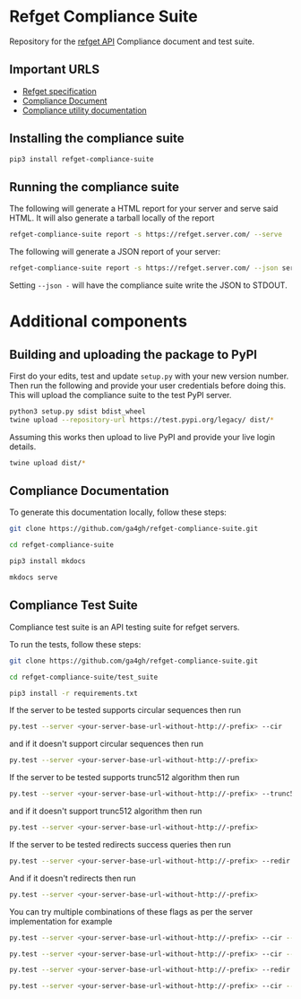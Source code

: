 # Refget Compliance Suite

Repository for the [refget API](http://samtools.github.io/hts-specs/refget.html) Compliance document and test suite.

## Important URLS

- [Refget specification](http://samtools.github.io/hts-specs/refget.html)
- [Compliance Document](http://compliancedoc.readthedocs.io/en/latest/)
- [Compliance utility documentation](http://compliancedoc.readthedocs.io/en/latest/utility/)

## Installing the compliance suite

```bash
pip3 install refget-compliance-suite
```

## Running the compliance suite

The following will generate a HTML report for your server and serve said HTML. It will also generate a tarball locally of the report

```bash
refget-compliance-suite report -s https://refget.server.com/ --serve
```

The following will generate a JSON report of your server:

```bash
refget-compliance-suite report -s https://refget.server.com/ --json server.json
```

Setting `--json -` will have the compliance suite write the JSON to STDOUT.

# Additional components

## Building and uploading the package to PyPI

First do your edits, test and update `setup.py` with your new version number. Then run the following and provide your user credentials before doing this. This will upload the compliance suite to the test PyPI server.

```bash
python3 setup.py sdist bdist_wheel
twine upload --repository-url https://test.pypi.org/legacy/ dist/*
```

Assuming this works then upload to live PyPI and provide your live login details.

```bash
twine upload dist/*
```

## Compliance Documentation

To generate this documentation locally, follow these steps:

```bash
git clone https://github.com/ga4gh/refget-compliance-suite.git

cd refget-compliance-suite

pip3 install mkdocs

mkdocs serve
```

## Compliance Test Suite

Compliance test suite is an API testing suite for refget servers.

To run the tests, follow these steps:

```bash
git clone https://github.com/ga4gh/refget-compliance-suite.git

cd refget-compliance-suite/test_suite

pip3 install -r requirements.txt
```

If the server to be tested supports circular sequences then run

```bash
py.test --server <your-server-base-url-without-http://-prefix> --cir
```

and if it doesn't support circular sequences then run

```bash
py.test --server <your-server-base-url-without-http://-prefix>
```

If the server to be tested supports trunc512 algorithm then run

```bash
py.test --server <your-server-base-url-without-http://-prefix> --trunc512
```

and if it doesn't support trunc512 algorithm then run

```bash
py.test --server <your-server-base-url-without-http://-prefix>
```

If the server to be tested redirects success queries then run

```bash
py.test --server <your-server-base-url-without-http://-prefix> --redir
```

And if it doesn't redirects then run

```bash
py.test --server <your-server-base-url-without-http://-prefix>
```

You can try multiple combinations of these flags as per the server implementation for example

```bash
py.test --server <your-server-base-url-without-http://-prefix> --cir --trunc512

py.test --server <your-server-base-url-without-http://-prefix> --cir --redir

py.test --server <your-server-base-url-without-http://-prefix> --redir --trunc512

py.test --server <your-server-base-url-without-http://-prefix> --cir --trunc512 --redir
```
